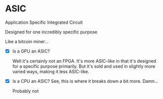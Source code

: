 # ASIC

Application Specific Integrated Circuit

Designed for one incredibly specific purpose

Like a bitcoin miner...

- [x]  Is a GPU an ASIC?
    
    Well it's certainly not an FPGA. It's more ASIC-like in that it's designed for a specific purpose primarily. But it's sold and used in slightly more varied ways, making it less ASIC-like.
    

- [x]  Is a CPU an ASIC? See, this is where it breaks down a bit more. Damn...
    
    Probably not